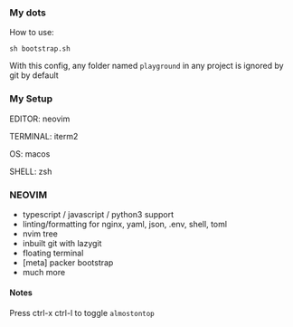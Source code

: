 ### My dots

How to use:

`sh bootstrap.sh`

With this config, any folder named `playground` in any project is
ignored by git by default

### My Setup

EDITOR: neovim

TERMINAL: iterm2

OS: macos

SHELL: zsh

### NEOVIM

- typescript / javascript / python3 support
- linting/formatting for nginx, yaml, json, .env, shell, toml
- nvim tree
- inbuilt git with lazygit
- floating terminal
- \[meta] packer bootstrap
- much more

#### Notes

Press ctrl-x ctrl-l to toggle `almostontop`
